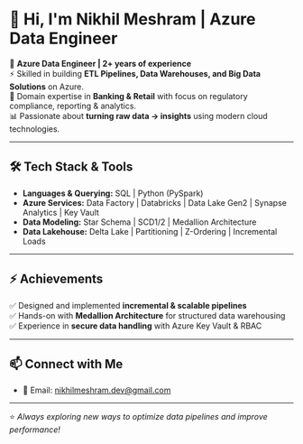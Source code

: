# 👋 Hi, I'm Nikhil Meshram | Azure Data Engineer  

💼 **Azure Data Engineer | 2+ years of experience**  
⚡ Skilled in building **ETL Pipelines, Data Warehouses, and Big Data Solutions** on Azure.  
🏦 Domain expertise in **Banking & Retail** with focus on regulatory compliance, reporting & analytics.  
📊 Passionate about **turning raw data → insights** using modern cloud technologies.  

---

## 🛠️ Tech Stack & Tools  

- **Languages & Querying:** SQL | Python (PySpark)  
- **Azure Services:** Data Factory | Databricks | Data Lake Gen2 | Synapse Analytics | Key Vault  
- **Data Modeling:** Star Schema | SCD1/2 | Medallion Architecture  
- **Data Lakehouse:** Delta Lake | Partitioning | Z-Ordering | Incremental Loads  

---

## ⚡ Achievements  

✅ Designed and implemented **incremental & scalable pipelines**  
✅ Hands-on with **Medallion Architecture** for structured data warehousing  
✅ Experience in **secure data handling** with Azure Key Vault & RBAC  

---

## 📫 Connect with Me  

- 📧 Email: nikhilmeshram.dev@gmail.com

---

⭐️ *Always exploring new ways to optimize data pipelines and improve performance!*  

